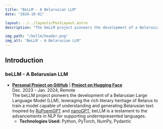 ```yaml
---
title: "BeLLM - A Belarusian LLM"
date: "2024-10-01"

layout: ../../layouts/PostLayout.astro
description: "The beLLM project pioneers the development of a Belarusian Large Language Model (LLM), leveraging the rich literary heritage of Belarus to train a model capable of understanding and generating Belarusian text."

img_path: "/bellm/header.png"
img_alt: "BeLLM - A Belarusian LLM"
---
```


## Introduction

### beLLM - A Belarusian LLM

- **[Personal Project on GitHub](https://github.com/gromdimon/beLLM)** | **[Project on Hugging Face](https://huggingface.co/gromdimon/beLLM)**\
  Dec. 2023 - Jan. 2024, Remote\
  The beLLM project pioneers the development of a Belarusian Large Language Model (LLM), leveraging the rich literary heritage of Belarus to train a model capable of understanding and generating Belarusian text. Inspired by [RuPoemGPT](https://github.com/gromdimon/ml-random/tree/master/rupoemgpt) and [nanoGPT](https://github.com/karpathy/nanoGPT), beLLM is a testament to the advancements in NLP for supporting underrepresented languages.
  - **Technologies Used:** Python, PyTorch, NumPy, Pydantic
